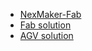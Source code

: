 <!-- 侧边栏 docs/_sidebar.md -->
  * [NexMaker-Fab ](https://www.nexmaker.com)
  * [Fab solution](en/lab/lab.md)
  * [AGV solution](en/agv/agv.md)
  